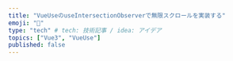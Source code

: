 ```yaml
---
title: "VueUseのuseIntersectionObserverで無限スクロールを実装する"
emoji: "🧲"
type: "tech" # tech: 技術記事 / idea: アイデア
topics: ["Vue3", "VueUse"]
published: false
---
```

